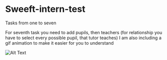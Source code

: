 # Sweeft-intern-test 

Tasks from one to seven

For seventh task you need to add pupils, then teachers (for relationship you have to select every possible pupil, that tutor teaches) 
I am also including a gif animation to make it easier for you to understand

![Alt Text](https://media.giphy.com/media/949YOBV5iTij5S7p08/giphy.gif?cid=790b7611ad12bf76f34901e09b653d25c4007eda54397779&rid=giphy.gif&ct=g)


